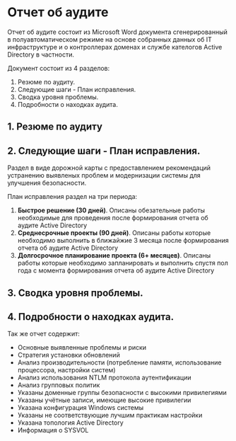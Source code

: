 # Отчет об аудите

Отчет об аудите состоит из Microsoft Word документа сгенерированный в полуавтоматическом режиме на основе собранных данных об IT инфраструктуре и о контроллерах доменах и службе кателогов Active Directory в частности.

Документ состоит из 4 разделов:

1. Резюме по аудиту. 
2. Следующие шаги - План исправления.
3. Сводка уровня проблемы.
4. Подробности о находках аудита.


## 1. Резюме по аудиту


## 2. Следующие шаги - План исправления.

Раздел в виде дорожной карты с предоставлением рекомендаций устранению выявленых проблем и модернизации системы для улучшения безопасности.

План исправления раздел на три периода:
1. **Быстрое решение (30 дней)**. Описаны обезательные работы необходимые для проведения после формирования отчета об аудите Active Directory
2. **Среднесрочные проекты (90 дней)**. Описаны работы которые необходимо выполнить в ближайжие 3 месяца после формирования отчета об аудите Active Directory
3. **Долгосрочное планирование проекта (6+ месяцев)**. Описаны работы которые необходимо запланировать и выполнить спустя пол года с момента формирования отчета об аудите Active Directory


## 3. Сводка уровня проблемы.


## 4. Подробности о находках аудита.


Так же отчет содержит:
- Основные выявленные проблемы и риски
- Стратегия установки обновлений
- Анализ производительности (потребление памяти, использование процессора, настройки систем)
- Анализ использования NTLM протокола аутентификации
- Анализ групповых политик
- Указаны доменные группы безопасности с высокими привилегиями
- Указаны учётные записи, имеющие высокие привилегии
- Указана конфигурация Windows системы
- Указаны не соответствующие лучшим практикам настройки
- Указана топология Active Directory
- Информация о SYSVOL
